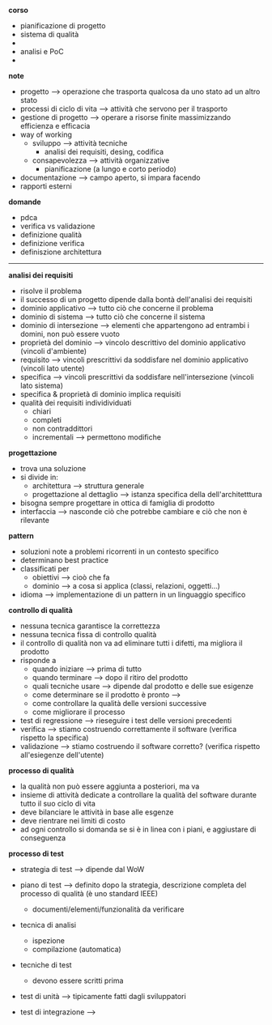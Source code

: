 **corso**

* pianificazione di progetto
* sistema di qualità
*   
* analisi e PoC
* 

**note**

* progetto --> operazione che trasporta qualcosa da uno stato ad un altro stato
* processi di ciclo di vita --> attività che servono per il trasporto
* gestione di progetto --> operare a risorse finite massimizzando efficienza e efficacia
* way of working
    * sviluppo --> attività tecniche
        * analisi dei requisiti, desing, codifica
    * consapevolezza --> attività organizzative
        * pianificazione (a lungo  e corto periodo)
* documentazione --> campo aperto, si impara facendo
* rapporti esterni

**domande**

* pdca
* verifica vs validazione
* definizione qualità
* definizione verifica
* definiszione architettura

---

**analisi dei requisiti**

* risolve il problema
* il successo di un progetto dipende dalla bontà dell'analisi dei requisiti
* dominio applicativo --> tutto ciò che concerne il problema
* dominio di sistema --> tutto ciò che concerne il sistema
* dominio di intersezione --> elementi che appartengono ad entrambi i domini, non può essere vuoto
* proprietà del dominio --> vincolo descrittivo del dominio applicativo (vincoli d'ambiente)
* requisito --> vincoli prescrittivi da soddisfare nel dominio applicativo (vincoli lato utente)
* specifica --> vincoli prescrittivi da soddisfare nell'intersezione (vincoli lato sistema)
* specifica & proprietà di dominio implica requisiti
* qualità dei requisiti individividuati
    * chiari
    * completi
    * non contraddittori
    * incrementali --> permettono modifiche

**progettazione**

* trova una soluzione
* si divide in:
    * architettura --> struttura generale
    * progettazione al dettaglio --> istanza specifica della dell'architetttura
* bisogna sempre progettare in ottica di famiglia di prodotto
* interfaccia --> nasconde ciò che potrebbe cambiare e ciò che non è rilevante

**pattern**

* soluzioni note a problemi ricorrenti in un contesto specifico
* determinano best practice
* classificati per
    * obiettivi --> cioò che fa
    * dominio --> a cosa si applica (classi, relazioni, oggetti...)
* idioma --> implementazione di un pattern in un linguaggio specifico

**controllo di qualità**

* nessuna tecnica garantisce la correttezza
* nessuna tecnica fissa di controllo qualità
* il controllo di qualità non va ad eliminare tutti i difetti, ma migliora il prodotto
* risponde a
    * quando iniziare --> prima di tutto
    * quando terminare --> dopo il ritiro del prodotto
    * quali tecniche usare --> dipende dal prodotto e delle sue esigenze
    * come determinare se il prodotto è pronto --> 
    * come controllare la qualità delle versioni successive
    * come migliorare il processo
* test di regressione --> rieseguire i test delle versioni precedenti
* verifica --> stiamo costruendo correttamente il software (verifica rispetto la specifica)
* validazione --> stiamo costruendo il software corretto? (verifica rispetto all'esiegenze dell'utente)

**processo di qualità**

* la qualità non può essere aggiunta a posteriori, ma va 
* insieme di attività dedicate a controllare la qualità del software durante tutto il suo ciclo di vita
* deve bilanciare le attività in base alle esgenze
* deve rientrare nei limiti di costo
* ad ogni controllo si domanda se si è in linea con i piani, e aggiustare di conseguenza 

**processo di test**

* strategia di test --> dipende dal WoW
* piano di test --> definito dopo la strategia, descrizione completa del processo di qualità (è uno standard IEEE)
    * documenti/elementi/funzionalità da verificare
* tecnica di analisi
    * ispezione
    * compilazione  (automatica)
* tecniche di test
    * devono essere scritti prima

* test di unità --> tipicamente fatti dagli sviluppatori
* test di integrazione --> 